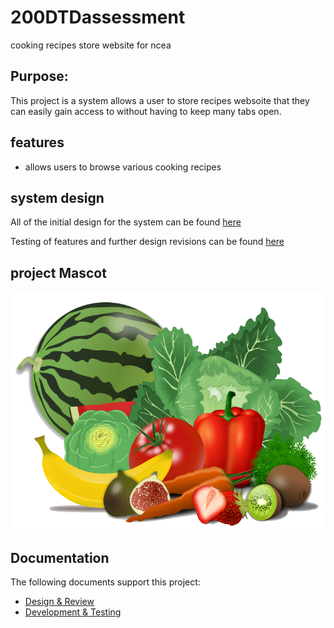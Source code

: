 # 200DTDassessment

cooking recipes store website for ncea

## Purpose:

This project is a system allows a user to store recipes websoite that they can easily gain access to without having to keep many tabs open.

## features
- allows users to browse various cooking recipes




## system design

All of the initial design for the system can be found [here](design.md) 

Testing of features and further design revisions can be found [here](testing.md)

## project Mascot

![alt text](images/Healthy-Food-PNG-Picture.png)

## Documentation

The following documents support this project:

- [Design & Review](Design.md)
- [Development & Testing](Development.md)
